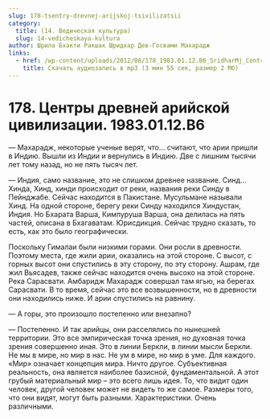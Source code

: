 ```yaml
---
slug: 178-tsentry-drevnej-arijskoj-tsivilizatsii
category:
  title: (14. Ведическая культура)
  slug: 14-vedicheskaya-kultura
author: Шрила Бхакти Ракшак Шридхар Дев-Госвами Махарадж
links:
  - href: /wp-content/uploads/2012/08/178_1983.01.12.B6_SridharMj_Centry_drevney_ariyskoy_civilizacii.mp3
    title: Скачать аудиозапись в mp3 (3 мин 55 сек, размер 2 Мб)
---
```


# 178. Центры древней арийской цивилизации. 1983.01.12.B6

— Махарадж, некоторые ученые верят, что… считают, что арии пришли в Индию. Вышли из Индии и вернулись в Индию. Две с лишним тысячи лет тому назад, но не пять тысяч лет.

— Индия, само название, это не слишком древнее название. Синд… Хинда, Хинд, хинди происходит от реки, названия реки Синду в Пейнджабе. Сейчас находится в Пакистане. Мусульмане называли Хинд. На одной стороне, берегу реки Синду находился Хиндустан, Индия. Но Бхарата Варша, Кимпуруша Варша, она делилась на пять частей, описана в Бхагаватам. Юрисдикция. Сейчас трудно сказать, то есть, как это было географически.

Поскольку Гималаи были низкими горами. Они росли в древности. Поэтому места, где жили арии, оказались на этой стороне. С высот, с горных высот они спустились в эту сторону, по эту сторону. Ашрам, где жил Вьясадев, также сейчас находится очень высоко на этой стороне. Река Сарасвати. Амбаридж Махарадж совершал там ягью, на берегах Сарасвати. В то время, сейчас это все возвышенности, но в древности они находились ниже. И арии спустились на равнину.

— А горы, это произошло постепенно или внезапно?

— Постепенно. И так арийцы, они расселялись по нынешней территории. Это все эмпирическая точка зрения, но духовная точка зрения совершенно иная. Это в линии Беркли, в линии мысли Беркли. Не мы в мире, но мир в нас. Не ум в мире, но мир в уме. Для каждого. «Мир» означает концепция мира. Ничто другое. Субъективная реальность, она является наиболее базисной, фундаментальной. А этот грубый материальный мир – это всего лишь идея. То, что видит один человек, другой человек может не видеть то же самое. Размеры того, что они видят, могут быть разными. Характеристики. Очень различными.

